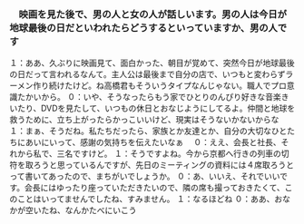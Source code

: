 ### 　映画を見た後で、男の人と女の人が話しいます。男の人は今日が地球最後の日だといわれたらどうするといっていますか、男の人です

１：ああ、久ぶりに映画見て、面白かった、朝目が覚めて、突然今日が地球最後の日だって言われるなんて。主人公は最後まで自分の店で、いつもと変わらずラーメン作り続けたけど。ね高橋君もそういうタイプなんじゃない。職人でプロ意識たかいから。
０：いや、そうなったらもう家でひとりのんぴり好きな音楽きいたり、DVDを見たして、いつもの休日とおなじようにしてるよ。仲間と地球を救うために、立ち上がったらかっこいいけど、現実はそうないかないからな
１：まぁ、そうだね。私たちだったら、家族とか友達とか、自分の大切なひとたちにあいにいって、感謝の気持ちを伝えたいなぁ　
０：ええ、会長と社長、それから私で、三名ですけど。
１：そうですよね。今から京都へ行きの列車の切符を取ろうと思っているんですが、先日のミーティングの資料には４席取ろうとって書いてあったので、まちがいでしょうか。
０：あ、いいえ、それでいいです。会長にはゆったり座っていただきたいので、隣の席も撮っておきたくて、このことはいってませんでしたね、すみません。
１：なるほどね
０：ああ、おなかが空いたね、なんかたべにいこう




